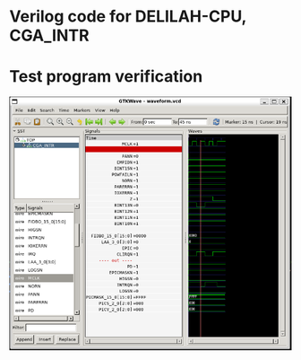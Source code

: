 # Verilog code for DELILAH-CPU, CGA_INTR

# Test program verification

![Screenshot from GTKWave](gtkwave.png)